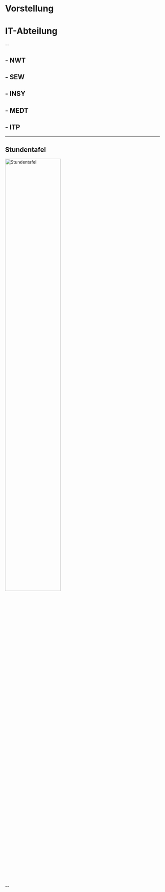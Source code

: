 # Vorstellung
# IT-Abteilung

--

## - NWT
## - SEW
## - INSY
## - MEDT
## - ITP

---

## Stundentafel

<img src="https://user-images.githubusercontent.com/83589796/202418485-1abe0253-15bb-4995-967e-cfc67f5543e4.png" alt="Stundentafel" width="60%"/>

--


